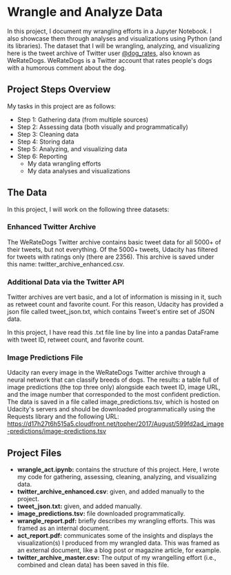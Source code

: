 # Wrangle and Analyze Data

In this project, I document my wrangling efforts in a Jupyter Notebook. I also showcase them through analyses and visualizations using Python (and its libraries). The dataset that I will be wrangling, analyzing, and visualizing here is the tweet archive of Twitter user [@dog_rates](https://twitter.com/dog_rates), also known as WeRateDogs. WeRateDogs is a Twitter account that rates people's dogs with a humorous comment about the dog.

## Project Steps Overview
My tasks in this project are as follows:
* Step 1: Gathering data (from multiple sources)
* Step 2: Assessing data (both visually and programmatically)
* Step 3: Cleaning data
* Step 4: Storing data
* Step 5: Analyzing, and visualizing data
* Step 6: Reporting
    * My data wrangling efforts
    * My data analyses and visualizations

## The Data
In this project, I will work on the following three datasets:
### Enhanced Twitter Archive
The WeRateDogs Twitter archive contains basic tweet data for all 5000+ of their tweets, but not everything. Of the 5000+ tweets, Udacity has filtered for tweets with ratings only (there are 2356). This archive is saved under this name: twitter_archive_enhanced.csv.
### Additional Data via the Twitter API
Twitter archives are vert basic, and a lot of information is missing in it, such as retweet count and favorite count. For this reason, Udacity has provided a json file called  tweet_json.txt, which contains Tweet's entire set of JSON data.

In this project, I have read this .txt file line by line into a pandas DataFrame with tweet ID, retweet count, and favorite count.
### Image Predictions File
Udacity ran every image in the WeRateDogs Twitter archive through a neural network that can classify breeds of dogs. The results: a table full of image predictions (the top three only) alongside each tweet ID, image URL, and the image number that corresponded to the most confident prediction. The data is saved in a file called image_predictions.tsv, which is hosted on Udacity's servers and should be downloaded programmatically using the Requests library and the following URL: https://d17h27t6h515a5.cloudfront.net/topher/2017/August/599fd2ad_image-predictions/image-predictions.tsv

## Project Files
* __wrangle_act.ipynb:__ contains the structure of this project. Here, I wrote my code for gathering, assessing, cleaning, analyzing, and visualizing data.
* __twitter_archive_enhanced.csv__: given, and added manually to the project.
* __tweet_json.txt:__ given, and added manually.
* __image_predictions.tsv:__ file downloaded programmatically.
* __wrangle_report.pdf:__ briefly describes my wrangling efforts. This was framed as an internal document.
* __act_report.pdf:__ communicates some of the insights and displays the visualization(s) I produced from my wrangled data. This was framed as an external document, like a blog post or magazine article, for example.
* __twitter_archive_master.csv:__ The output of my wrangelling effort (i.e., combined and clean data) has been saved in this file.

